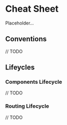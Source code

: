 # Cheat Sheet

Placeholder...

## Conventions

// TODO

## Lifeycles

### Components Lifecycle

// TODO

### Routing Lifecycle

// TODO
